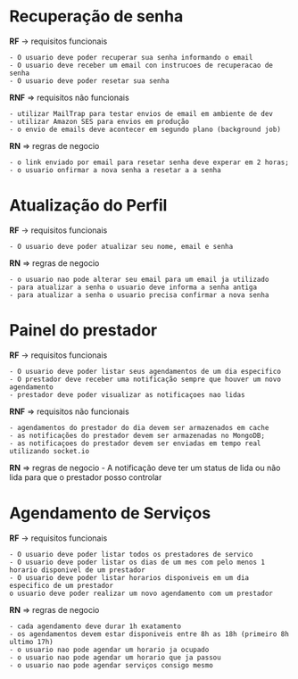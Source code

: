 # Recuperação de senha
  **RF** -> requisitos funcionais

    - O usuario deve poder recuperar sua senha informando o email
    - O usuario deve receber um email con instrucoes de recuperacao de senha
    - O usuario deve poder resetar sua senha

  **RNF** => requisitos não funcionais

    - utilizar MailTrap para testar envios de email em ambiente de dev
    - utilizar Amazon SES para envios em produção
    - o envio de emails deve acontecer em segundo plano (background job)

  **RN** => regras de negocio

    - o link enviado por email para resetar senha deve experar em 2 horas;
    - o usuario onfirmar a nova senha a resetar a a senha

# Atualização do Perfil

  **RF** -> requisitos funcionais

    - O usuario deve poder atualizar seu nome, email e senha

  **RN** => regras de negocio

    - o usuario nao pode alterar seu email para um email ja utilizado
    - para atualizar a senha o usuario deve informa a senha antiga
    - para atualizar a senha o usuario precisa confirmar a nova senha

# Painel do prestador

 **RF** -> requisitos funcionais

    - O usuario deve poder listar seus agendamentos de um dia especifico
    - O prestador deve receber uma notificação sempre que houver um novo agendamento
    - prestador deve poder visualizar as notificaçoes nao lidas

  **RNF** => requisitos não funcionais

    - agendamentos do prestador do dia devem ser armazenados em cache
    - as notificações do prestador devem ser armazenadas no MongoDB;
    - as notificaçoes do prestador devem ser enviadas em tempo real utilizando socket.io

  **RN** => regras de negocio
    - A notificação deve ter um status de lida ou não lida para que o prestador posso controlar

# Agendamento de Serviços

 **RF** -> requisitos funcionais

    - O usuario deve poder listar todos os prestadores de servico
    - O usuario deve poder listar os dias de um mes com pelo menos 1 horario disponivel de um prestador
    - O usuario deve poder listar horarios disponiveis em um dia especifico de um prestador
    o usuario deve poder realizar um novo agendamento com um prestador

  **RN** => regras de negocio

    - cada agendamento deve durar 1h exatamento
    - os agendamentos devem estar disponiveis entre 8h as 18h (primeiro 8h ultimo 17h)
    - o usuario nao pode agendar um horario ja ocupado
    - o usuario nao pode agendar um horario que ja passou
    - o usuario nao pode agendar serviços consigo mesmo


